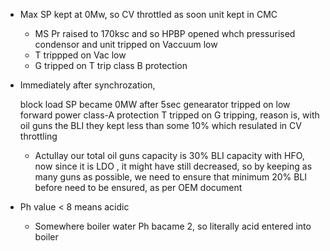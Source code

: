 

- Max SP kept at 0Mw, so CV throttled as soon unit kept in CMC
    
    - MS Pr raised to 170ksc and so HPBP opened whch pressurised condensor and unit tripped on Vaccuum low
    - T trippped on Vac low
    - G tripped on T trip class B protection
- Immediately after synchrozation,
    
    block load SP became 0MW after 5sec genearator tripped on low forward power class-A protection T tripped on G tripping, reason is, with oil guns the BLI they kept less than some 10% which resulated in CV throttling
    
    - Actullay our total oil guns capacity is 30% BLI capacity with HFO, now since it is LDO , it might have still decreased, so by keeping as many guns as possible, we need to ensure that minimum 20% BLI before need to be ensured, as per OEM document
- Ph value < 8 means acidic
    
    - Somewhere boiler water Ph bacame 2, so literally acid entered into boiler